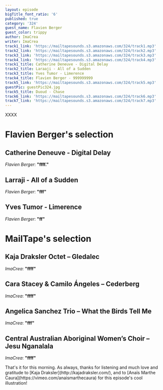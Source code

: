 ```yaml
---
layout: episode
bigTitle_font_ratio: '6'
published: true
category: '324'
guest_name: Flavien Berger
guest_color: trippy
author: ImaCrea
writer: ImaCrea
track1_link: 'https://mailtapesounds.s3.amazonaws.com/324/track1.mp3'
track2_link: 'https://mailtapesounds.s3.amazonaws.com/324/track2.mp3'
track3_link: 'https://mailtapesounds.s3.amazonaws.com/324/track3.mp3'
track4_link: 'https://mailtapesounds.s3.amazonaws.com/324/track4.mp3'
track1_title: Catherine Deneuve - Digital Delay
track2_title: Laraaji - All of a Sudden
track3_title: Yves Tumor - Limerence
track4_title: Flavien Berger - 999999999
track5_link: 'https://mailtapesounds.s3.amazonaws.com/324/track5.mp3'
guestPic: guestPic324.jpg
track5_title: Duoud - Chase
track6_link: 'https://mailtapesounds.s3.amazonaws.com/324/track6.mp3'
track7_link: 'https://mailtapesounds.s3.amazonaws.com/324/track7.mp3'
---
```

<p id="introduction">XXXX</p>


# Flavien Berger's selection


## Catherine Deneuve - Digital Delay
_Flavien Berger_: **"**ffff.**"**

## Larraji - All of a Sudden
_Flavien Berger_: **"**fff**"**

## Yves Tumor - Limerence
_Flavien Berger_: **"**ff**"**


# MailTape's selection

## Kaja Draksler Octet – Gledalec
_ImaCrea_: **"**ffff**"**

## Cara Stacey & Camilo Ángeles – Cederberg
_ImaCrea_: **"**ffff**"**

##  Angelica Sanchez Trio – What the Birds Tell Me
_ImaCrea_: **"**fff**"**

## Central Australian Aboriginal Women’s Choir – Jesu Nganalala
_ImaCrea_: **"**ffff**"**

<p id="outroduction">That's it for this morning. As always, thanks for listening and much love and gratitude to [Kaja Draksler](http://kajadraksler.com/), and to [Anaïs Marthe Caura](https://vimeo.com/anaismarthecaura) for this episode's cool illustration!</p>

